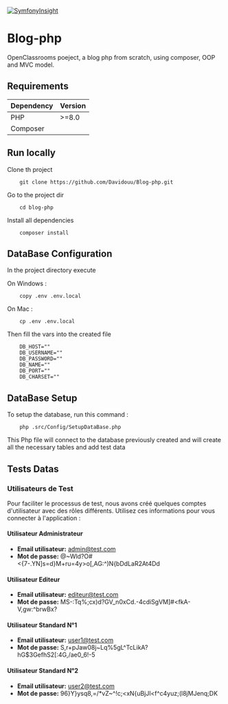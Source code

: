[![SymfonyInsight](https://insight.symfony.com/projects/23de7c69-fbc9-4e20-bc6f-30af77c3f13b/small.svg)](https://insight.symfony.com/projects/23de7c69-fbc9-4e20-bc6f-30af77c3f13b)

# Blog-php

OpenClassrooms poeject, a blog php from scratch, using composer, OOP and MVC model.

## Requirements

| Dependency | Version |
| ---------- | ------- |
| PHP        | >=8.0   |
| Composer   |         |

## Run locally

Clone th project

```shell
    git clone https://github.com/Davidouu/Blog-php.git
```

Go to the project dir

```shell
    cd blog-php
```

Install all dependencies

```shell
    composer install
```

## DataBase Configuration

In the project directory execute

On Windows :

```shell
    copy .env .env.local
```

On Mac :

```shell
    cp .env .env.local
```

Then fill the vars into the created file

```env
    DB_HOST=""
    DB_USERNAME=""
    DB_PASSWORD=""
    DB_NAME=""
    DB_PORT=""
    DB_CHARSET=""
```

## DataBase Setup

To setup the database, run this command :

```shell
    php .src/Config/SetupDataBase.php
```

This Php file will connect to the database previously created and will create all the necessary tables and add test data

## Tests Datas

### Utilisateurs de Test

Pour faciliter le processus de test, nous avons créé quelques comptes d'utilisateur avec des rôles différents. Utilisez ces informations pour vous connecter à l'application :

#### Utilisateur Administrateur

- **Email utilisateur:** admin@test.com
- **Mot de passe:** @~Wld?O#<{7-.YN]s=d}M+ru=4y>o[,AG:^)N{bDdLaR2At4Dd

#### Utilisateur Editeur

- **Email utilisateur:** editeur@test.com
- **Mot de passe:** MS-:Tq%;cx)d?GV_n0xCd.-4cdiSgVM]#<fkA-V,gw:^brwBx?

#### Utilisateur Standard N°1

- **Email utilisateur:** user1@test.com
- **Mot de passe:** S,r+pJaw08j~Lq%5gL^TcLikA?hG$3GefhS2[:4G,/ae0_6!-5

#### Utilisateur Standard N°2

- **Email utilisateur:** user2@test.com
- **Mot de passe:** 96}Y}ysq8,=/\*vZ~^!c;<xN{uBjJl<f^c4yuz;(l8jMJenq;DK
